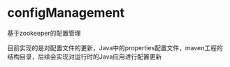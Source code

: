 # configManagement

基于zookeeper的配置管理


目前实现的是对配置文件的更新，Java中的properties配置文件，maven工程的结构目录，后续会实现对运行时的Java应用进行配置更新
